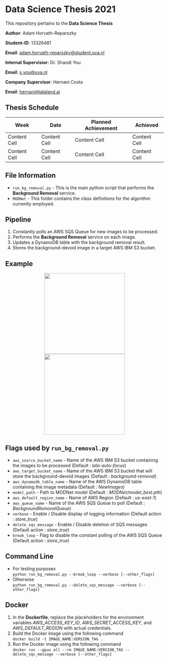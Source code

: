 # Data Science Thesis 2021

This repository pertains to the **Data Science Thesis**

**Author**: Adam Horvath-Reparszky

**Student-ID**: 13326481

**Email**: adam.horvath-reparszky@student.uva.nl

**Internal Supervisior**: Dr. Shaodi You

**Email**: s.you@uva.nl

**Company Supervisor**: Hernani Costa

**Email**: hernani@lalaland.ai

## Thesis Schedule
| Week  | Date | Planned Achievement  | Achieved |
| ------------- | ------------- | ------------- | ------------- |
| Content Cell  | Content Cell  | Content Cell  | Content Cell  |
| Content Cell  | Content Cell  | Content Cell  | Content Cell  |

## File Information
* `run_bg_removal.py` - This is the main python script that performs the **Background Removal** service.
* `MODNet` - This folder contains the class definitions for the algorithm currently employed.

## Pipeline
1. Constantly polls an AWS SQS Queue for new images to be processed.
2. Performs the **Background Removal** service on each image.
3. Updates a DynamoDB table with the background removal result.
4. Stores the background-devoid image in a target AWS IBM S3 bucket.

## Example
<p align="middle">
  <img src="demo2.jpeg" width="256"/>
  <img src="demo1.jpeg" width="256"/>
</p>

## Flags used by `run_bg_removal.py`
* `aws_source_bucket_name` - Name of the AWS IBM S3 bucket containing the images to be processed (Default : *lala-auto-focus*)
* `aws_target_bucket_name` - Name of the AWS IBM S3 bucket that will store the background-devoid images (Default : *background-removal*)
* `aws_dynamodb_table_name` - Name of the AWS DynamoDB table containing the image metadata (Default : *NewImages*)
* `model_path` - Path to MODNet model (Default : *MODNet/model_best.pth*)
* `aws_default_region_name` - Name of AWS Region (Default : *us-east-1*)
* `aws_queue_name` - Name of the AWS SQS Queue to poll (Default : *BackgroundRemovalQueue*)
* `verbose` - Enable / Disable display of logging information (Default action : *store_true*)
* `delete_sqs_message` - Enable / Disable deletion of SQS messages (Default action : *store_true*)
* `break_loop` - Flag to disable the constant polling of the AWS SQS Queue (Default action : *store_true*)

## Command Line
* For testing purposes<br>
`python run_bg_removal.py --break_loop --verbose [--other_flags]`
* Otherwise<br>
`python run_bg_removal.py --delete_sqs_message --verbose [--other_flags]`

## Docker
1. In the **Dockerfile**, replace the placeholders for the environment variables *AWS_ACCESS_KEY_ID*, *AWS_SECRET_ACCESS_KEY*, and *AWS_DEFAULT_REGION* with actual credentials.
2. Build the Docker image using the following command<br>
`docker build -t IMAGE_NAME:VERSION_TAG .`
3. Run the Docker image using the following command<br>
`docker run --gpus all --rm IMAGE_NAME:VERSION_TAG --delete_sqs_message --verbose [--other_flags]`